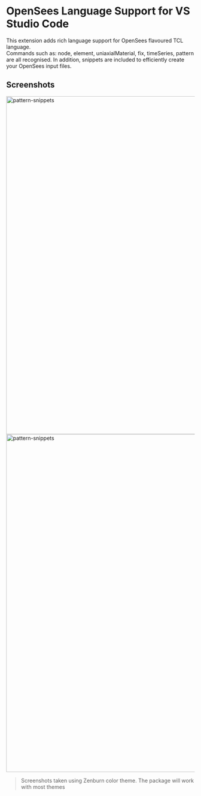# OpenSees Language Support for VS Studio Code

This extension adds rich language support for OpenSees flavoured TCL language.  
Commands such as: node, element, uniaxialMaterial, fix, timeSeries, pattern are all recognised. In addition, snippets are included to efficiently create your OpenSees input files.  

## Screenshots

<img width="900" alt="pattern-snippets" src="https://cloud.githubusercontent.com/assets/22332883/20948263/1d27afc6-bc78-11e6-8f17-1d807ecc528b.png">


<img width="900" alt="pattern-snippets" src="https://cloud.githubusercontent.com/assets/22332883/20948299/569f31ca-bc78-11e6-9327-c29bc3ed7d9f.png">

> Screenshots taken using Zenburn color theme. The package will work with most themes
